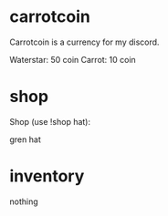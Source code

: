 # carrotcoin
Carrotcoin is a currency for my discord.

Waterstar: 50 coin
Carrot: 10 coin

# shop 
Shop (use !shop hat):

gren hat

# inventory

nothing



